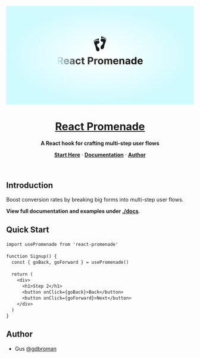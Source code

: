 <img alt="React Promenade – A React hook for crafting multi-step forms" src="./assets/cover.png" />

<br/>

<div align="center">
  <h1>
    <a href="https://github.com/gdbroman/react-promenade">
      <u>
        React Promenade
      </u>
    </a>
  </h1>
  <p>
    <b>A React hook for crafting multi-step user flows</b>
  </p>
  <p align="center">
    <a href="#quick-start"><strong>Start Here</strong></a> ·
    <a href="./docs/DOCUMENTATION.md"><strong>Documentation</strong></a> ·
    <a href="#author"><strong>Author</strong></a>
  </p>
</div>

<br/>

## Introduction

Boost conversion rates by breaking big forms into multi-step user flows.

**View full documentation and examples under [./docs](./docs)**.

## Quick Start

```tsx
import usePromenade from 'react-promenade'

function Signup() {
  const { goBack, goForward } = usePromenade()

  return (
    <div>
      <h1>Step 2</h1>
      <button onClick={goBack}>Back</button>
      <button onClick={goForward}>Next</button>
    </div>
  )
}
```

## Author

* Gus [@gdbroman](https://github.com/gdbroman)
